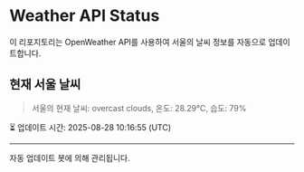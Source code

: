 
# Weather API Status

이 리포지토리는 OpenWeather API를 사용하여 서울의 날씨 정보를 자동으로 업데이트합니다.

## 현재 서울 날씨
> 서울의 현재 날씨: overcast clouds, 온도: 28.29°C, 습도: 79%

⏳ 업데이트 시간: 2025-08-28 10:16:55 (UTC)

---
자동 업데이트 봇에 의해 관리됩니다.
